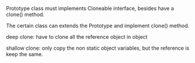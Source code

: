 Prototype class must implements Cloneable interface, besides have a clone() method.

The certain class can extends the Prototype and implement clone() method.

deep clone:
have to clone all the reference object in object

shallow clone:
only copy the non static object variables, but the reference is keep the same.